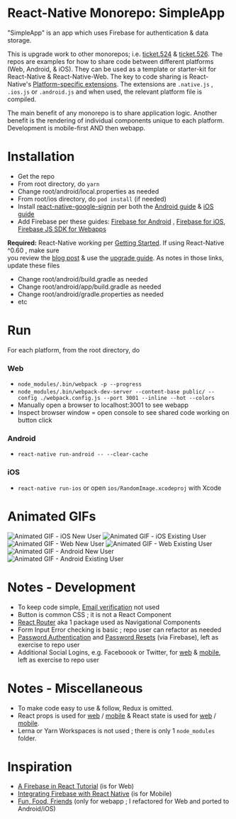 React-Native Monorepo: SimpleApp
=================
"SimpleApp" is an app which uses Firebase for authentication & data storage.


This is upgrade work to other monorepos; i.e. [ticket.524](https://github.com/og-pr/public_ticket.524) & [ticket.526](https://github.com/og-pr/public_ticket.526). The repos are examples for how to share code between different platforms (Web, Android, & iOS). They can be used as a template or starter-kit for React-Native & React-Native-Web. The key to code sharing is React-Native's [Platform-specific extensions](https://facebook.github.io/react-native/docs/platform-specific-code.html#platform-specific-extensions). The extensions are ```.native.js``` , ```.ios.js``` or ```.android.js``` and when used, the relevant platform file is compiled.

The main benefit of any monorepo is to share application logic. Another benefit is the rendering of individual components unique to each platform. Development is mobile-first AND then webapp.

Installation
============

* Get the repo
* From root directory, do ```yarn```
* Change root/android/local.properties as needed 
* From root/ios directory, do ```pod install``` (if needed)
* Install [react-native-google-signin](https://github.com/react-native-community/react-native-google-signin) per both the [Android guide](https://github.com/react-native-community/react-native-google-signin/blob/master/docs/android-guide.md) & [iOS guide](https://github.com/react-native-community/react-native-google-signin/blob/master/docs/ios-guide.md)
* Add Firebase per these guides: [Firebase for Android](https://firebase.google.com/docs/android/setup/) , [Firebase for iOS](https://firebase.google.com/docs/ios/setup/), [Firebase JS SDK for Webapps](https://firebase.google.com/docs/web/setup/)


**Required:** React-Native working per [Getting Started](https://facebook.github.io/react-native/docs/getting-started). If using React-Native ^0.60 , make sure    
you review the [blog post](https://facebook.github.io/react-native/blog/2019/07/03/version-60) & use the [upgrade guide](https://react-native-community.github.io/upgrade-helper/?from=0.59.8&to=0.60.4). As notes in those links, update these files
* Change root/android/build.gradle as needed 
* Change root/android/app/build.gradle as needed 
* Change root/android/gradle.properties as needed
* etc

Run
===

For each platform, from the root directory, do

### Web
* ```node_modules/.bin/webpack -p --progress```
* ```node_modules/.bin/webpack-dev-server --content-base public/ --config ./webpack.config.js --port 3001 --inline --hot --colors```
* Manually open a browser to localhost:3001 to see webapp 
* Inspect browser window = open console to see shared code working on button click

### Android
* ```react-native run-android -- --clear-cache```

### iOS
* ```react-native run-ios``` or open ```ios/RandomImage.xcodeproj``` with Xcode

Animated GIFs
===========
![Animated GIF - iOS New User](https://github.com/og-pr/public_ticket.528/blob/master/SimpleApp/_docs/ezgif-720_ios_new.gif)
![Animated GIF - iOS Existing User](https://github.com/og-pr/public_ticket.528/blob/master/SimpleApp/_docs/ezgif-720_ios.gif)
![Animated GIF - Web New User](https://github.com/og-pr/public_ticket.528/blob/master/SimpleApp/_docs/ezgif-720_web_new.gif)
![Animated GIF - Web Existing User](https://github.com/og-pr/public_ticket.528/blob/master/SimpleApp/_docs/ezgif-720_web.gif)
![Animated GIF - Android New User](https://github.com/og-pr/public_ticket.528/blob/master/SimpleApp/_docs/ezgif-720_android_new.gif)
![Animated GIF - Android Existing User](https://github.com/og-pr/public_ticket.528/blob/master/SimpleApp/_docs/ezgif-720_android.gif)

Notes - Development
===========
* To keep code simple, [Email verification](https://firebase.googleblog.com/2017/02/email-verification-in-firebase-auth.html) not used 
* Button is common CSS ; it is not a React Component
* [React Router](https://github.com/ReactTraining/react-router) aka 1 package used as Navigational Components 
* Form Input Error checking is basic ; repo user can refactor as needed
* [Password Authentication](https://firebase.google.com/docs/auth/web/password-auth) and [Password Resets](https://firebase.google.com/docs/auth/web/manage-users#set_a_users_password) (via Firebase), left as exercise to repo user
* Additional Social Logins, e.g. Faceboook or Twitter, for [web](https://www.robinwieruch.de/react-firebase-link-social-logins/) & [mobile](https://medium.com/@chrisbianca/getting-started-with-firebase-authentication-on-react-native-a1ed3d2d6d91), left as exercise to repo user

Notes - Miscellaneous 
=====
* To make code easy to use & follow, Redux is omitted. 
* React props is used for [web](https://reactjs.org/docs/components-and-props.html) / [mobile](https://facebook.github.io/react-native/docs/props) & React state is used for [web](https://reactjs.org/docs/faq-state.html) / [mobile](https://facebook.github.io/react-native/docs/state).
* Lerna or Yarn Workspaces is not used ; there is only 1 ```node_modules``` folder.

Inspiration
===========
* [A Firebase in React Tutorial](https://www.robinwieruch.de/complete-firebase-authentication-react-tutorial/) (is for Web)
* [Integrating Firebase with React Native](https://blog.jscrambler.com/integrating-firebase-with-react-native/) (is for Mobile)
* [Fun, Food, Friends](https://css-tricks.com/intro-firebase-react/) (only for webapp ; I refactored for Web and ported to Android/iOS)

